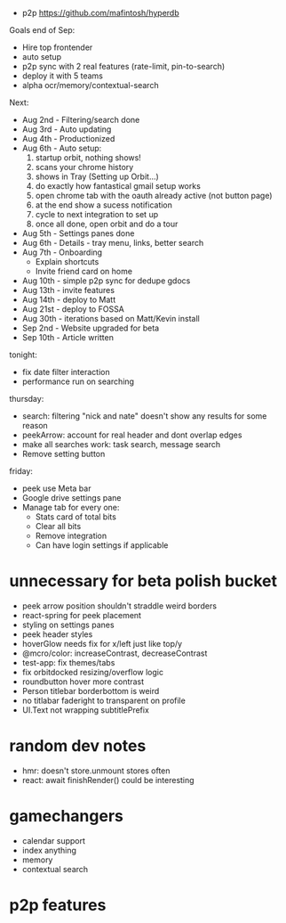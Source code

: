 - p2p https://github.com/mafintosh/hyperdb

Goals end of Sep:

- Hire top frontender
- auto setup
- p2p sync with 2 real features (rate-limit, pin-to-search)
- deploy it with 5 teams
- alpha ocr/memory/contextual-search

Next:

- Aug 2nd - Filtering/search done
- Aug 3rd - Auto updating
- Aug 4th - Productionized
- Aug 6th - Auto setup:
  1.  startup orbit, nothing shows!
  2.  scans your chrome history
  3.  shows in Tray (Setting up Orbit...)
  4.  do exactly how fantastical gmail setup works
  5.  open chrome tab with the oauth already active (not button page)
  6.  at the end show a sucess notification
  7.  cycle to next integration to set up
  8.  once all done, open orbit and do a tour
- Aug 5th - Settings panes done
- Aug 6th - Details - tray menu, links, better search
- Aug 7th - Onboarding
  - Explain shortcuts
  - Invite friend card on home
- Aug 10th - simple p2p sync for dedupe gdocs
- Aug 13th - invite features
- Aug 14th - deploy to Matt
- Aug 21st - deploy to FOSSA
- Aug 30th - iterations based on Matt/Kevin install
- Sep 2nd - Website upgraded for beta
- Sep 10th - Article written

tonight:

- fix date filter interaction
- performance run on searching

thursday:

- search: filtering "nick and nate" doesn't show any results for some reason
- peekArrow: account for real header and dont overlap edges
- make all searches work: task search, message search
- Remove setting button

friday:

- peek use Meta bar
- Google drive settings pane
- Manage tab for every one:
  - Stats card of total bits
  - Clear all bits
  - Remove integration
  - Can have login settings if applicable

# unnecessary for beta polish bucket

- peek arrow position shouldn't straddle weird borders
- react-spring for peek placement
- styling on settings panes
- peek header styles
- hoverGlow needs fix for x/left just like top/y
- @mcro/color: increaseContrast, decreaseContrast
- test-app: fix themes/tabs
- fix orbitdocked resizing/overflow logic
- roundbutton hover more contrast
- Person titlebar borderbottom is weird
- no titlabar faderight to transparent on profile
- UI.Text not wrapping subtitlePrefix

# random dev notes

- hmr: doesn't store.unmount stores often
- react: await finishRender() could be interesting

# gamechangers

- calendar support
- index anything
- memory
- contextual search

# p2p features
